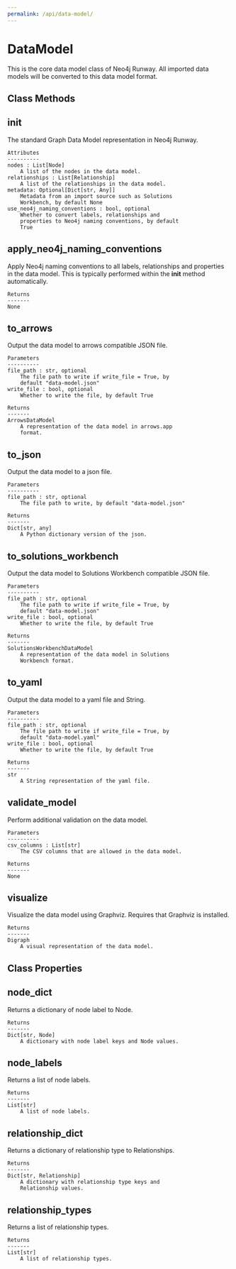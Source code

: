 ```yaml
---
permalink: /api/data-model/
---
```

# DataModel
This is the core data model class of Neo4j Runway. All imported data models will be converted to this data model format. 


## Class Methods


__init__
---
The standard Graph Data Model representation in Neo4j
        Runway.

    Attributes
    ----------
    nodes : List[Node]
        A list of the nodes in the data model.
    relationships : List[Relationship]
        A list of the relationships in the data model.
    metadata: Optional[Dict[str, Any]]
        Metadata from an import source such as Solutions
        Workbench, by default None
    use_neo4j_naming_conventions : bool, optional
        Whether to convert labels, relationships and
        properties to Neo4j naming conventions, by default
        True


apply_neo4j_naming_conventions
---
Apply Neo4j naming conventions to all labels,
        relationships and properties in the data model.
    This is typically performed within the __init__ method
        automatically.

    Returns
    -------
    None


to_arrows
---
Output the data model to arrows compatible JSON file.

    Parameters
    ----------
    file_path : str, optional
        The file path to write if write_file = True, by
        default "data-model.json"
    write_file : bool, optional
        Whether to write the file, by default True

    Returns
    -------
    ArrowsDataModel
        A representation of the data model in arrows.app
        format.


to_json
---
Output the data model to a json file.

    Parameters
    ----------
    file_path : str, optional
        The file path to write, by default "data-model.json"

    Returns
    -------
    Dict[str, any]
        A Python dictionary version of the json.


to_solutions_workbench
---
Output the data model to Solutions Workbench compatible
        JSON file.

    Parameters
    ----------
    file_path : str, optional
        The file path to write if write_file = True, by
        default "data-model.json"
    write_file : bool, optional
        Whether to write the file, by default True

    Returns
    -------
    SolutionsWorkbenchDataModel
        A representation of the data model in Solutions
        Workbench format.


to_yaml
---
Output the data model to a yaml file and String.

    Parameters
    ----------
    file_path : str, optional
        The file path to write if write_file = True, by
        default "data-model.yaml"
    write_file : bool, optional
        Whether to write the file, by default True

    Returns
    -------
    str
        A String representation of the yaml file.


validate_model
---
Perform additional validation on the data model.

    Parameters
    ----------
    csv_columns : List[str]
        The CSV columns that are allowed in the data model.

    Returns
    -------
    None


visualize
---
Visualize the data model using Graphviz. Requires that
        Graphviz is installed.

    Returns
    -------
    Digraph
        A visual representation of the data model.



## Class Properties


node_dict
---
Returns a dictionary of node label to Node.

    Returns
    -------
    Dict[str, Node]
        A dictionary with node label keys and Node values.


node_labels
---
Returns a list of node labels.

    Returns
    -------
    List[str]
        A list of node labels.


relationship_dict
---
Returns a dictionary of relationship type to
        Relationships.

    Returns
    -------
    Dict[str, Relationship]
        A dictionary with relationship type keys and
        Relationship values.


relationship_types
---
Returns a list of relationship types.

    Returns
    -------
    List[str]
        A list of relationship types.

